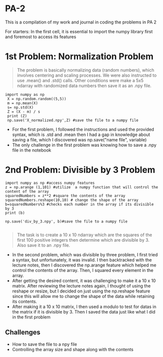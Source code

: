 # PA-2
This is a compilation of my work and journal in coding the problems in PA 2

For starters:
In the first cell, it is essential to import the numpy library first and foremost to access its features

# 1st Problem: Normalization Problem

> The problem is basically normalizing data (random numbers), which involves centering and scaling processes. We were also instructed to use .mean() and .std() calls. Other conditions were make a 5x5 ndarray with randomized data numbers then save it as an .npy file. 
```
import numpy as np
 X = np.random.random((5,5))
 m = np.mean(X)
 s= np.std(X)
 Z = (X - m) / s
 print (Z)
 np.save('X_normalized.npy',Z) #save the file to a numpy file
```
- For the first problem, I followed the instructions and used the provided syntax, which is .std and .mean then I had a gap in knowledge about saving a file, which I discovered was np.save("name file", variable)
- The only challenge in the first problem was knowing how to save a .npy file in the notebook

# 2nd Problem: Divisible by 3 Problem

```
import numpy as np #access numpy features
z = np.arange (1,101) #utilize  a numpy function that will control the content of the array
squaredNumbers = z**2 #square the contents of the array
squaredNumbers.reshape(10,10) # change the shape of the array
b=squaredNumbers%3 #checks each number in the array if its divisible by 3
print (b)

np.save('div_by_3.npy', b)#save the file to a numpy file


```
> The task is to create a 10 x 10 ndarray which are the squares of the first 100 positive integers then determine which are divisible by 3. Also save it to an .npy file.
- In the second problem, which was divisible by three problem, I first tried a syntax, but unfortunately, it was invalid. I then backtracked with the lecture notes, then I discovered the np.arange feature which helped me control the contents of the array. Then, I squared every element in the array.
- After getting the desired content, it was challenging to make it a 10 x 10 matrix. After reviewing the lecture notes again, I thought of using the reshape or resize, but I decided on just using the np.reshape feature since this will allow me to change the shape of the data while retaining its contents.
- After making it a 10 x 10 matrix, I then used a modulo to test for datas in the matrix if it is divisible by 3. Then I saved the data just like what I did in the first problem

## Challenges
- How to save the file to a npy file
- Controlling the array size and shape along with the contents


